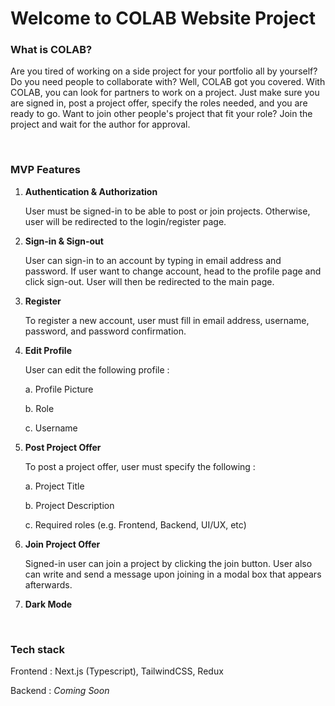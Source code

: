 # Welcome to COLAB Website Project

### What is COLAB?

Are you tired of working on a side project for your portfolio all by yourself? Do you need people to collaborate with? Well, COLAB got you covered. With COLAB, you can look for partners to work on a project. Just make sure you are signed in, post a project offer, specify the roles needed, and you are ready to go. Want to join other people's project that fit your role? Join the project and wait for the author for approval.

<br/>

### MVP Features

1. <strong>Authentication & Authorization</strong>

   User must be signed-in to be able to post or join projects. Otherwise, user will be redirected to the login/register page.

2. <strong>Sign-in & Sign-out</strong>

   User can sign-in to an account by typing in email address and password. If user want to change account, head to the profile page and click sign-out. User will then be redirected to the main page.

3. <strong>Register</strong>

   To register a new account, user must fill in email address, username, password, and password confirmation.

4. <strong>Edit Profile</strong>

   User can edit the following profile :
   
      a. Profile Picture
      
      b. Role
      
      c. Username

5. <strong>Post Project Offer</strong>

   To post a project offer, user must specify the following :
   
      a. Project Title
      
      b. Project Description
      
      c. Required roles (e.g. Frontend, Backend, UI/UX, etc)

6. <strong>Join Project Offer</strong>

   Signed-in user can join a project by clicking the join button. User also can write and send a message upon joining in a modal box that appears afterwards.

7. <strong>Dark Mode</strong>

<br/>

### Tech stack

Frontend : Next.js (Typescript), TailwindCSS, Redux</li>

Backend : _Coming Soon_</li>

